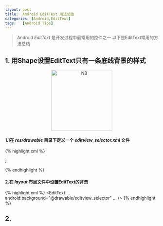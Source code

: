 ```yaml
---
layout: post
title:  Android EditText 用法总结
categories: [Android,EditText]
tags:	[Android Tips]
---
```

> Android *EditText* 是开发过程中最常用的控件之一
> 以下是EditText常用的方法总结

## 1. 用Shape设置EditText只有一条底线背景的样式

<div style="width:100%" align="center">
	<img src="{{ site.BASE_PATH}}/img/android_edittext_tips_00.png" alt="NB" style="width: 200px;"/>
   
</div>

#### 1.1在 *res/drawable* 目录下定义一个 *editview_selector.xml* 文件
{% highlight xml %} 
<?xml version="1.0" encoding="utf-8"?>
<selector xmlns:android="http://schemas.android.com/apk/res/android">
    <!-- 获得焦点时的图片背景 -->
    <item android:state_focused="true">
	  <layer-list>
         <item>
          <shape>
            <solid android:color="@color/colorPrimaryDark"/>
          </shape>
         </item>
         <item android:bottom="2dp">
            <shape>
               <solid android:color="#ffffff"/>
            </shape>
         </item>
        </layer-list>
    </item>
    <!-- 默认情况下 -->
    <item>
        <layer-list>]
            <item>
                <shape>
                    <solid android:color="@color/colorPrimary"/>
                </shape>
            </item>
            <item android:bottom="1dp">
                <shape>
                    <solid android:color="#ffffff"/>
                </shape>
            </item>
        </layer-list>
    </item>
</selector>

{% endhighlight %}
#### 2.在 *layout* 布局文件中设置EditText的背景
{% highlight xml %}
<EditText
    ...
    android:background="@drawable/editview_selector"
    ...
/>
{% endhighlight %}

## 2.


